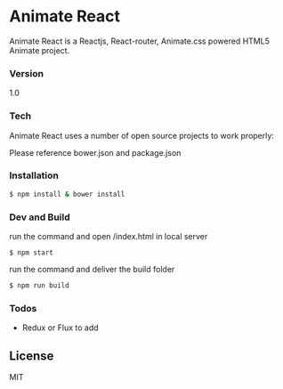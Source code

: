 # Animate React

Animate React is a Reactjs, React-router, Animate.css powered HTML5 Animate project.


### Version
1.0

### Tech

Animate React uses a number of open source projects to work properly:

Please reference bower.json and package.json

### Installation



```sh
$ npm install & bower install
```

### Dev and Build

run the command and open /index.html in local server

```sh: 
$ npm start
```

run the command and deliver the build folder

```sh
$ npm run build
```



### Todos

 - Redux or Flux to add

License
----

MIT


